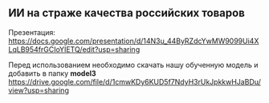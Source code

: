 ## ИИ на страже качества российских товаров

Презентация: https://docs.google.com/presentation/d/14N3u_44ByRZdcYwMW9099Ui4XLqLB954frGCIoYIETQ/edit?usp=sharing

Перед использованием необходимо скачать нашу обученную модель и добавить в папку **model3** https://drive.google.com/file/d/1cmwKDy6KUD5f7NdyH3rUkJpkkwHJaBDu/view?usp=sharing
